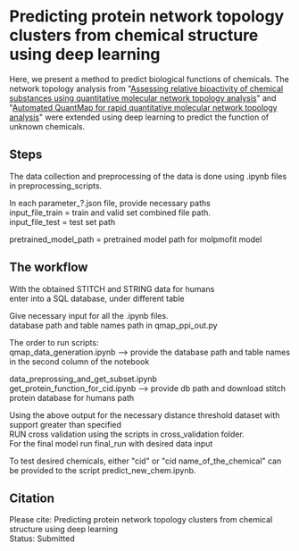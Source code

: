# Predicting protein network topology clusters from chemical structure using deep learning


Here, we present a method to predict biological functions of chemicals. The network topology analysis from "[Assessing relative bioactivity of chemical substances using quantitative molecular network topology analysis](https://pubmed.ncbi.nlm.nih.gov/22482822/)" and "[Automated QuantMap for rapid quantitative molecular network topology analysis](https://pubmed.ncbi.nlm.nih.gov/23828784/)" were extended using deep learning to predict the function of unknown chemicals. 



## Steps  
  
The data collection and preprocessing of the data is done using .ipynb files in preprocessing_scripts. <br>

  
  
  
In each parameter_?.json file, provide necessary paths  
input_file_train = train and valid set combined file path.  
input_file_test = test set path  
  
pretrained_model_path = pretrained model path for molpmofit model  





## The workflow
With the obtained STITCH and STRING data for humans  
enter into a SQL database, under different table  
  
Give necessary input for all the .ipynb files.  
database path and table names path in qmap_ppi_out.py  
  
The order to run scripts:  
qmap_data_generation.ipynb --> provide the database path and table names in the second column of the notebook  
  
data_preprossing_and_get_subset.ipynb  
get_protein_function_for_cid.ipynb --> provide db path and download stitch protein database for humans path  
  
  
Using the above output for the necessary distance threshold dataset with support greater than specified  
RUN cross validation using the scripts in cross_validation folder.  
For the final model run final_run with desired data input  
  
  
To test desired chemicals, either "cid" or "cid name_of_the_chemical" can be provided to the script predict_new_chem.ipynb.  
  
## Citation
  
  
Please cite: Predicting protein network topology clusters from chemical structure using deep learning  
Status: Submitted  
